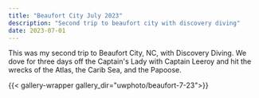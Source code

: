 ```yaml
---
title: "Beaufort City July 2023"
description: "Second trip to beaufort city with discovery diving"
date: 2023-07-01
---
```

This was my second trip to Beaufort City, NC, with Discovery Diving. We dove for three days off the Captain's Lady with Captain Leeroy and hit the wrecks of the Atlas, the Carib Sea, and the Papoose.

{{< gallery-wrapper gallery_dir="uwphoto/beaufort-7-23">}}
